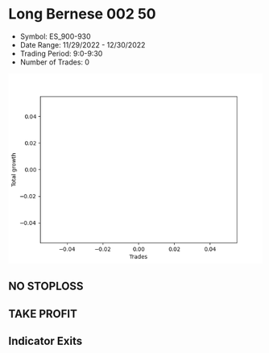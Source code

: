 # Long Bernese 002 50 
- Symbol: ES_900-930
- Date Range: 11/29/2022 - 12/30/2022
- Trading Period: 9:0-9:30
- Number of Trades: 0

![Plot](LongBernese00250ES_900-930.png)
## NO STOPLOSS














## TAKE PROFIT











## Indicator Exits

